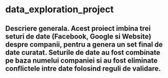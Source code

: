 # data_exploration_project
## Descriere generala. Acest proiect imbina trei seturi de date (Facebook, Google si Website) despre companii, pentru a genera un set final de date curatat. Seturile de date au fost combinate pe baza numelui companiei si au fost eliminate conflictele intre date folosind reguli de validare.
